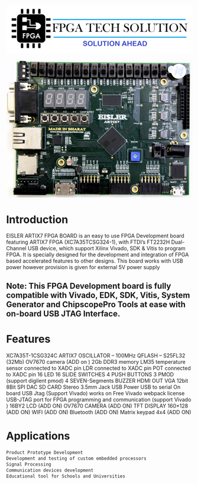 
![alt text](https://github.com/fpgatechsolution/PINE-S7/blob/main/img/logo.png)

![alt text](https://github.com/fpgatechsolution/EISLER/blob/main/img/IMG_4.JPG)




# Introduction

EISLER ARTIX7 FPGA BOARD is an easy to use FPGA Development board featuring ARTIX7 FPGA (XC7A35TCSG324-1), with FTDI’s FT2232H Dual-Channel USB device, which support Xilinx Vivado, SDK & Vitis to program FPGA. It is specially designed for the development and integration of FPGA based accelerated features to other designs. This board works with USB power however provision is given for external 5V power supply

## Note: This FPGA Development board is fully compatible with Vivado, EDK, SDK, Vitis, System Generator and ChipscopePro Tools at ease with on-board USB JTAG Interface.

# Features
  XC7A35T-1CSG324C ARTIX7 
  OSCILLATOR – 100MHz
  QFLASH – S25FL32 (32Mb)
  OV7670 camera (ADD on ) 
  2Gb DDR3 memory 
  LM35 temperature sensor connected to XADC pin
  LDR connected to XADC pin
  POT connected to XADC pin
  16 LED
  16 SLIDE SWITCHES
  4 PUSH BUTTONS
  3 PMOD (support  digilent pmod)
  4 SEVEN-Segments 
  BUZZER
  HDMI OUT
  VGA 12bit
  8Bit SPI DAC
  SD CARD
  Stereo 3.5mm Jack
  USB Power
  USB to serial
  On board USB Jtag (Support Vivado)
  works on Free Vivado webpack license
	USB-JTAG port for FPGA programming and communication (support Vivado )
  16BY2 LCD (ADD ON)
  OV7670 CAMERA (ADD ON)
  TFT DISPLAY 160×128 (ADD ON)
  WIFI (ADD ON)
  Bluetooth (ADD ON)
  Matrix keypad 4x4 (ADD ON)
  
# Applications
	Product Prototype Development
	Development and testing of custom embedded processors
	Signal Processing
	Communication devices development
	Educational tool for Schools and Universities
